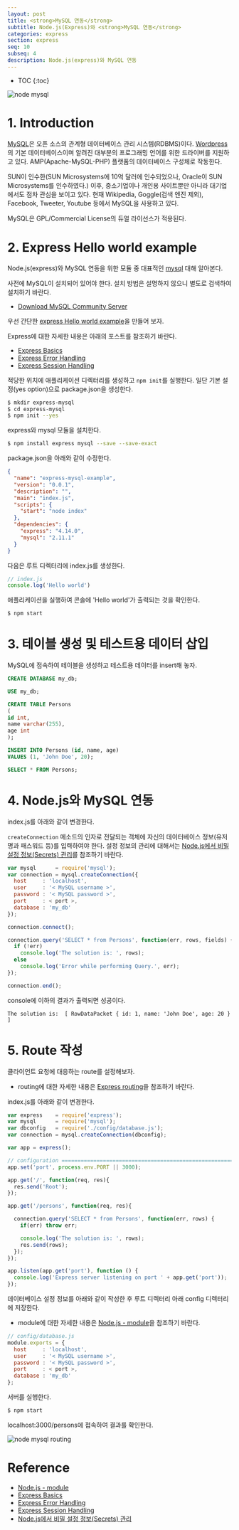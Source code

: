 ```yaml
---
layout: post
title: <strong>MySQL 연동</strong>
subtitle: Node.js(Express)와 <strong>MySQL 연동</strong>
categories: express
section: express
seq: 10
subseq: 4
description: Node.js(express)와 MySQL 연동
---
```


* TOC
{:toc}

![node mysql](/img/nodejs-mysql.png)

# 1. Introduction

[MySQL](https://www.mysql.com/)은 오픈 소스의 관계형 데이터베이스 관리 시스템(RDBMS)이다. [Wordpress](https://wordpress.org/)의 기본 데이터베이스이며 알려진 대부분의 프로그래밍 언어를 위한 드라이버를 지원하고 있다. AMP(Apache-MySQL-PHP) 플랫폼의 데이터베이스 구성체로 작동한다.

SUN이 인수한(SUN Microsystems에 10억 달러에 인수되었으나, Oracle이 SUN Microsystems를 인수하였다.) 이후, 중소기업이나 개인용 사이트뿐만 아니라 대기업에서도 점차 관심을 보이고 있다. 현재 Wikipedia, Goggle(검색 엔진 제외), Facebook, Tweeter, Youtube 등에서 MySQL을 사용하고 있다.

MySQL은 GPL/Commercial License의 듀얼 라이선스가 적용된다.

# 2. Express Hello world example

Node.js(express)와 MySQL 연동을 위한 모듈 중 대표적인 [mysql](https://github.com/mysqljs/mysql) 대해 알아본다.

사전에 MySQL이 설치되어 있어야 한다. 설치 방법은 설명하지 않으니 별도로 검색하여 설치하기 바란다.

- [Download MySQL Community Server](https://dev.mysql.com/downloads/mysql/)

우선 간단한 [express Hello world example](http://expressjs.com/en/starter/hello-world.html)을 만들어 보자.

Express에 대한 자세한 내용은 아래의 포스트를 참조하기 바란다.

- [Express Basics](./express-basics)
- [Express Error Handling](./express-error-handling)
- [Express Session Handling](./express-session-handling)

적당한 위치에 애플리케이션 디렉터리를 생성하고 `npm init`를 실행한다. 일단 기본 설정(yes option)으로 package.json을 생성한다.

```bash
$ mkdir express-mysql
$ cd express-mysql
$ npm init --yes
```

express와 mysql 모듈을 설치한다.

```bash
$ npm install express mysql --save --save-exact
```

package.json을 아래와 같이 수정한다.


```json
{
  "name": "express-mysql-example",
  "version": "0.0.1",
  "description": "",
  "main": "index.js",
  "scripts": {
    "start": "node index"
  },
  "dependencies": {
    "express": "4.14.0",
    "mysql": "2.11.1"
  }
}
```

다음은 루트 디렉터리에 index.js를 생성한다.

```javascript
// index.js
console.log('Hello world')
```

애플리케이션을 실행하여 콘솔에 'Hello world'가 출력되는 것을 확인한다.

```bash
$ npm start
```

# 3. 테이블 생성 및 테스트용 데이터 삽입

MySQL에 접속하여 테이블을 생성하고 테스트용 데이터를 insert해 놓자.

```sql
CREATE DATABASE my_db;

USE my_db;

CREATE TABLE Persons
(
id int,
name varchar(255),
age int
);

INSERT INTO Persons (id, name, age)
VALUES (1, 'John Doe', 20);

SELECT * FROM Persons;
```

# 4. Node.js와 MySQL 연동

index.js를 아래와 같이 변경한다.

`createConnection` 메소드의 인자로 전달되는 객체에 자신의 데이터베이스 정보(유저명과 패스워드 등)를 입력하여야 한다. 설정 정보의 관리에 대해서는 [Node.js에서 비밀 설정 정보(Secrets) 관리](./nodejs-kepping-secrets)를 참조하기 바란다.

```javascript
var mysql      = require('mysql');
var connection = mysql.createConnection({
  host     : 'localhost',
  user     : '< MySQL username >',
  password : '< MySQL password >',
  port     : < port >,
  database : 'my_db'
});

connection.connect();

connection.query('SELECT * from Persons', function(err, rows, fields) {
  if (!err)
    console.log('The solution is: ', rows);
  else
    console.log('Error while performing Query.', err);
});

connection.end();
```

console에 이하의 결과가 출력되면 성공이다.

```
The solution is:  [ RowDataPacket { id: 1, name: 'John Doe', age: 20 } ]
```

# 5. Route 작성

클라이언트 요청에 대응하는 route를 설정해보자.

- routing에 대한 자세한 내용은 [Express routing](./express-basics#routing)을 참조하기 바란다.

index.js를 아래와 같이 변경한다.

```javascript
var express    = require('express');
var mysql      = require('mysql');
var dbconfig   = require('./config/database.js');
var connection = mysql.createConnection(dbconfig);

var app = express();

// configuration ===============================================================
app.set('port', process.env.PORT || 3000);

app.get('/', function(req, res){
  res.send('Root');
});

app.get('/persons', function(req, res){

  connection.query('SELECT * from Persons', function(err, rows) {
    if(err) throw err;

    console.log('The solution is: ', rows);
    res.send(rows);
  });
});

app.listen(app.get('port'), function () {
  console.log('Express server listening on port ' + app.get('port'));
});
```

데이터베이스 설정 정보를 아래와 같이 작성한 후 루트 디렉터리 아래 config 디렉터리에 저장한다.

- module에 대한 자세한 내용은 [Node.js - module](./nodejs-module)을 참조하기 바란다.

```javascript
// config/database.js
module.exports = {
  host     : 'localhost',
  user     : '< MySQL username >',
  password : '< MySQL password >',
  port     : < port >,
  database : 'my_db'
};
```

서버를 실행한다.

```bash
$ npm start
```

localhost:3000/persons에 접속하여 결과를 확인한다.

![node mysql routing](/img/nodejs-mysql-routing.png)

# Reference

* [Node.js - module](./nodejs-module)
* [Express Basics](./express-basics)
* [Express Error Handling](./express-error-handling)
* [Express Session Handling](./express-session-handling)
* [Node.js에서 비밀 설정 정보(Secrets) 관리](./nodejs-kepping-secrets)

